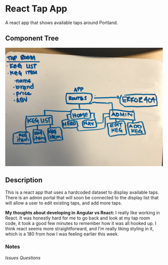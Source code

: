 # React Tap App
A react app that shows available taps around Portland.

## Component Tree
![Component Tree](src/assets/images/component-tree.JPG)

## Description
This is a react app that uses a hardcoded dataset to display available taps. There is an admin portal that will soon be connected to the display list that will allow a user to edit existing taps, and add more taps.

**My thoughts about developing in Angular vs React:**
I really like working in React. It was honestly hard for me to go back and look at my tap room code, it took a good few minutes to remember how it was all hooked up. I think react seems more straightforward, and I'm really liking styling in it, which is a 180 from how I was feeling earlier this week. 

### Notes
*Issues*
*Questions*
